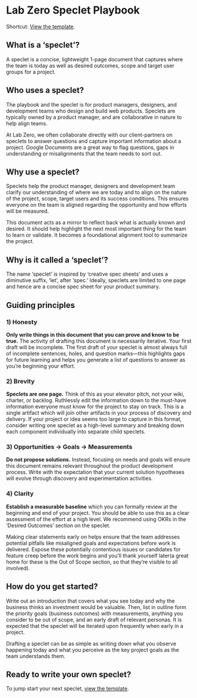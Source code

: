 # Lab Zero Speclet Playbook

Shortcut: [View the template](speclet_template.md).

## What is a ‘speclet’?

A speclet is a concise, lightweight 1-page document that captures where the team is today as well as desired outcomes, scope and target user groups for a project. 

## Who uses a speclet? 

The playbook and the speclet is for product managers, designers, and development teams who design and build web products. Speclets are typically owned by a product manager, and are collaborative in nature to help align teams.

At Lab Zero, we often collaborate directly with our client-partners on speclets to answer questions and capture important information about a project. Google Documents are a great way to flag questions, gaps in understanding or misalignments that the team needs to sort out. 

## Why use a speclet? 

Speclets help the product manager, designers and development team clarify our understanding of where we are today and to align on the nature of the project, scope, target users and its success conditions. This ensures everyone on the team is aligned regarding the opportunity and how efforts will be measured.  

This document acts as a mirror to reflect back what is actually known and desired. It should help highlight the next most important thing for the team to learn or validate. It becomes a foundational alignment tool to summarize the project.

## Why is it called a ‘speclet’?

The name ‘speclet’ is inspired by ‘creative spec sheets’ and uses a diminutive suffix, ‘let’, after ‘spec.’ Ideally, speclets are limited to one page and hence are a concise spec sheet for your product summary.     

## Guiding principles

### 1) Honesty

**Only write things in this document that you can prove and know to be true.** The activity of drafting this document is necessarily iterative. Your first draft will be incomplete. The first draft of your speclet is almost always full of incomplete sentences, holes, and question marks—this highlights gaps for future learning and helps you generate a list of questions to answer as you’re beginning your effort.

### 2) Brevity

**Speclets are one page.** Think of this as your elevator pitch, not your wiki, charter, or backlog. Ruthlessly edit the information down to the must-have information everyone must know for the project to stay on track. This is a single artifact which will join other artifacts in your process of discovery and delivery. If your project or idea seems too large to capture in this format, consider writing one speclet as a high-level summary and breaking down each component individually into separate child speclets.

### 3) Opportunities → Goals → Measurements

**Do not propose solutions.** Instead, focusing on needs and goals will ensure this document remains relevant throughout the product development process. Write with the expectation that your current solution hypotheses will evolve through discovery and experimentation activities.

### 4) Clarity

**Establish a measurable baseline** which you can formally review at the beginning and end of your project. You should be able to use this as a clear assessment of the effort at a high level. We recommend using OKRs in the ‘Desired Outcomes’ section on the speclet.

Making clear statements early on helps ensure that the team addresses potential pitfalls like misaligned goals and expectations before work is delivered. Expose these potentially contentious issues or candidates for feature creep before the work begins and you’ll thank yourself later(a great home for these is the Out of Scope section, so that they’re visible to all involved).

## How do you get started? 

Write out an introduction that covers what you see today and why the business thinks an investment would be valuable. Then, list in outline form the priority goals (business outcomes) with measurements, anything you consider to be out of scope, and an early draft of relevant personas. It is expected that the speclet will be iterated upon frequently when early in a project.

Drafting a speclet can be as simple as writing down what you observe happening today and what you perceive as the key project goals as the team understands them.  

## Ready to write your own speclet? 

To jump start your next speclet, [view the template](speclet_template.md).
